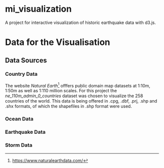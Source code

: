# mi_visualization
A project for interactive visualization of historic earthquake data with d3.js.


# Data for the Visualisation

## Data Sources

### Country Data

The website *Natural Earth*[^1] offfers public domain map datasets at 1:10m, 1:50m as well as 1:110 million scales. For this project the *ne_110m_admin_0_countries* dataset was chosen to visualize the 258 countries of the world. This data is being offered in .cpg, .dbf, .prj, .shp and .shx formats, of which the shapefiles in .shp format were used.

### Ocean Data

### Earthquake Data

### Storm Data



[^1]: https://www.naturalearthdata.com/

